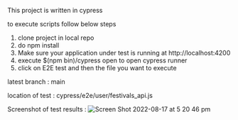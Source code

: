 This project is written in cypress

to execute scripts follow below steps

1. clone project in local repo
2. do npm install
3. Make sure your application under test is running at http://localhost:4200
4. execute $(npm bin)/cypress open to open cypress runner
5. click on E2E test and then the file you want to execute 

 latest branch : main

location of test : cypress/e2e/user/festivals_api.js 

Screenshot of test results :
![Screen Shot 2022-08-17 at 5 20 46 pm](https://user-images.githubusercontent.com/45906592/185058893-d3e5ad01-ca9c-43b0-8ec0-4d497276ff70.png)
